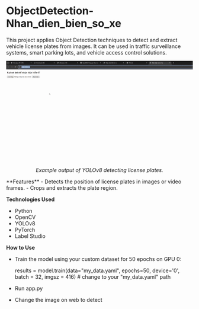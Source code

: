 # ObjectDetection-Nhan_dien_bien_so_xe
This project applies Object Detection techniques to detect and extract vehicle license plates from images. It can be used in traffic surveillance systems, smart parking lots, and vehicle access control solutions.
<p align="center">
  <img src="demo/video1.gif"><br/>
  <i>Example output of YOLOv8 detecting license plates.</i>
</p>
**Features**
- Detects the position of license plates in images or video frames.
- Crops and extracts the plate region.
  
**Technologies Used**
- Python
- OpenCV
- YOLOv8
- PyTorch
- Label Studio

**How to Use**
- Train the model using your custom dataset for 50 epochs on GPU 0:
  
    results = model.train(data="my_data.yaml", epochs=50, device='0', batch = 32, imgsz = 416)  # change to your "my_data.yaml" path
  
- Run app.py
- Change the image on web to detect


